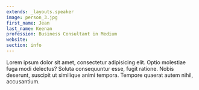 ```yaml
---
extends: _layouts.speaker
image: person_3.jpg
first_name: Jean
last_name: Keenan
profession: Business Consultant in Medium
website:
section: info
---
```

Lorem ipsum dolor sit amet, consectetur adipisicing elit. Optio molestiae fuga modi delectus? Soluta consequuntur esse, fugit ratione. Nobis deserunt, suscipit ut similique animi tempora. Tempore quaerat autem nihil, accusantium.
